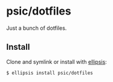 # psic/dotfiles
Just a bunch of dotfiles.

## Install
Clone and symlink or install with [ellipsis][ellipsis]:

```
$ ellipsis install psic/dotfiles
```

[ellipsis]: http://ellipsis.sh
